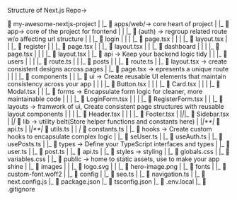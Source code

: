 Structure of Next.js Repo->

📁 my-awesome-nextjs-project
|
|_ 📁 apps/web/-> core heart of project
| |_ 📁 app-> core of the project for frontend
| | |_ 📁 (auth) -> regroup related route w/o affecting url structure
| | |_ 📁 login
| | | |_ 📄 page.tsx
| | | |_ 📄 layout.tsx
| | |_ 📁 register
| | |_ 📄 page.tsx
| | |_ 📄 layout.tsx
| | |_ 📁 dashboard
| | | |_ 📄 page.tsx
| | | |_ 📄 layout.tsx
| |_ 📁 api -> Keep your backend logic tidy
| | |_ 📁 users
| | | |_ 📄 route.ts
| | |_ 📁 posts
| | |_ 📄 route.ts
| |_ 📄 layout.tsx -> create consistent designs across pages
| |_ 📄 page.tsx -> epresents a unique route
|
| | |_ 📁 components
| | |_ 📁 ui -> Create reusable UI elements that maintain consistency across your app
| | | |_ 📄 Button.tsx
| | | |_ 📄 Card.tsx
| | | |_ 📄 Modal.tsx
| | |_ 📁 forms -> Encapsulate form logic for cleaner, more maintainable code
| | | |_ 📄 LoginForm.tsx
| | | |_ 📄 RegisterForm.tsx
| | |_ 📁 layouts -> framwork of ui, Create consistent page structures with reusable layout components
| | | |_ 📄 Header.tsx
| | | |_ 📄 Footer.tsx
| |_|_|_ 📄 Sidebar.tsx
|
|_|_ 📁 lib -> utility belt(Store helper functions and constants here)
| |_|**|_ 📄 api.ts
| |_|**|_ 📄 utils.ts
| | _|_ 📄 constants.ts
|
|_ 📁 hooks -> Create custom hooks to encapsulate complex logic
| |_ 📄 seUser.ts
| |_ 📄 useAuth.ts
| |_ 📄 usePosts.ts
|
|_ 📁 types -> Define your TypeScript interfaces and types
| |_ 📄 user.ts
| |_ 📄 post.ts
| |_ 📄 api.ts
|
|_ 📁 styles -> styling
| |_ 📄 globals.css
| |_ 📄 variables.css
|
|_ 📁 public -> home to static assets, use to make your app shine
| |_ 📁 images
| | |_ 📄 logo.svg
| | |_ 📄 hero-image.png
| |_ 📁 fonts
| |_ 📄 custom-font.woff2
|
|_ 📁 config
| |_ 📄 seo.ts
| |_ 📄 navigation.ts
|
|_ 📄 next.config.js
|_ 📄 package.json
|_ 📄 tsconfig.json
|\_ 📄 .env.local
|\_ 📄 .gitignore
